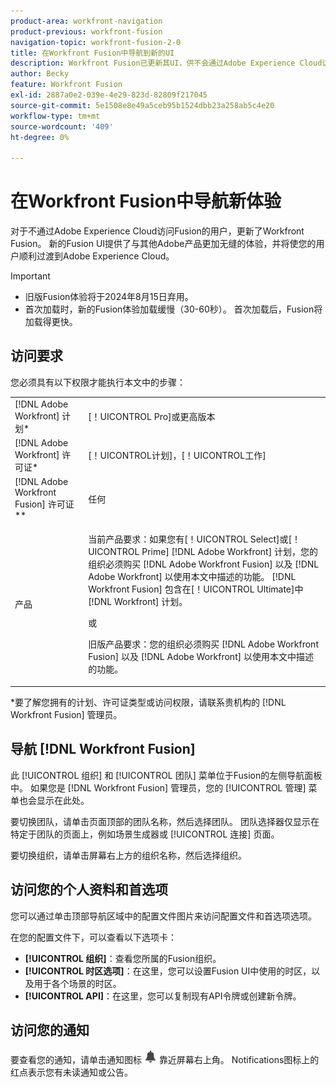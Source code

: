 ```yaml
---
product-area: workfront-navigation
product-previous: workfront-fusion
navigation-topic: workfront-fusion-2-0
title: 在Workfront Fusion中导航到新的UI
description: Workfront Fusion已更新其UI，供不会通过Adobe Experience Cloud访问Fusion的用户使用。 现在，他们的体验与Adobe Experience Cloud上的Fusion更接近。
author: Becky
feature: Workfront Fusion
exl-id: 2887a0e2-039e-4e29-823d-82809f217045
source-git-commit: 5e1508e8e49a5ceb95b1524dbb23a258ab5c4e20
workflow-type: tm+mt
source-wordcount: '409'
ht-degree: 0%

---
```


# 在Workfront Fusion中导航新体验

对于不通过Adobe Experience Cloud访问Fusion的用户，更新了Workfront Fusion。 新的Fusion UI提供了与其他Adobe产品更加无缝的体验，并将使您的用户顺利过渡到Adobe Experience Cloud。

>[!IMPORTANT]
>
>* 旧版Fusion体验将于2024年8月15日弃用。
>* 首次加载时，新的Fusion体验加载缓慢（30-60秒）。 首次加载后，Fusion将加载得更快。

## 访问要求

您必须具有以下权限才能执行本文中的步骤：

<table style="table-layout:auto"> 
 <col> 
 <col> 
 <tbody> 
  <tr> 
   <td role="rowheader">[!DNL Adobe Workfront] 计划*</td> 
   <td> <p>[！UICONTROL Pro]或更高版本</p> </td> 
  </tr> 
  <tr data-mc-conditions=""> 
   <td role="rowheader">[!DNL Adobe Workfront] 许可证*</td> 
   <td> <p>[！UICONTROL计划]，[！UICONTROL工作]</p> </td> 
  </tr> 
  <tr> 
   <td role="rowheader">[!DNL Adobe Workfront Fusion] 许可证**</td> 
   <td>
   <p>任何</p> 
  </tr> 
  <tr> 
   <td role="rowheader">产品</td> 
   <td>
   <p>当前产品要求：如果您有[！UICONTROL Select]或[！UICONTROL Prime] [!DNL Adobe Workfront] 计划，您的组织必须购买 [!DNL Adobe Workfront Fusion] 以及 [!DNL Adobe Workfront] 以使用本文中描述的功能。 [!DNL Workfront Fusion] 包含在[！UICONTROL Ultimate]中 [!DNL Workfront] 计划。</p>
   <p>或</p>
   <p>旧版产品要求：您的组织必须购买 [!DNL Adobe Workfront Fusion] 以及 [!DNL Adobe Workfront] 以使用本文中描述的功能。</p>
   </td> 
  </tr> 
 </tbody> 
</table>
*要了解您拥有的计划、许可证类型或访问权限，请联系贵机构的 [!DNL Workfront Fusion] 管理员。

## 导航 [!DNL Workfront Fusion]

此 [!UICONTROL 组织] 和 [!UICONTROL 团队] 菜单位于Fusion的左侧导航面板中。 如果您是 [!DNL Workfront Fusion] 管理员，您的 [!UICONTROL 管理] 菜单也会显示在此处。

要切换团队，请单击页面顶部的团队名称，然后选择团队。 团队选择器仅显示在特定于团队的页面上，例如场景生成器或 [!UICONTROL 连接] 页面。

要切换组织，请单击屏幕右上方的组织名称，然后选择组织。

## 访问您的个人资料和首选项

您可以通过单击顶部导航区域中的配置文件图片来访问配置文件和首选项选项。

在您的配置文件下，可以查看以下选项卡：

* **[!UICONTROL 组织]**：查看您所属的Fusion组织。
* **[!UICONTROL 时区选项]**：在这里，您可以设置Fusion UI中使用的时区，以及用于各个场景的时区。
* **[!UICONTROL API]**：在这里，您可以复制现有API令牌或创建新令牌。


## 访问您的通知

要查看您的通知，请单击通知图标 ![“通知”图标](assets/notifications-icon.png) 靠近屏幕右上角。 Notifications图标上的红点表示您有未读通知或公告。
